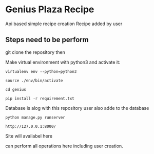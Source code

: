 # Genius Plaza Recipe

Api based simple recipe creation
Recipe added by user

## Steps need to be perform

git clone the repository then

Make virtual environment with python3 and activate it:
```
virtualenv env --python=python3

source ./env/bin/activate

cd genius

pip install -r requirement.txt

```
Database is alog with this repository user also adde to the database

```
python manage.py runserver

http://127.0.0.1:8000/
```

Site will availabel here

can perform all operations here including user creation.